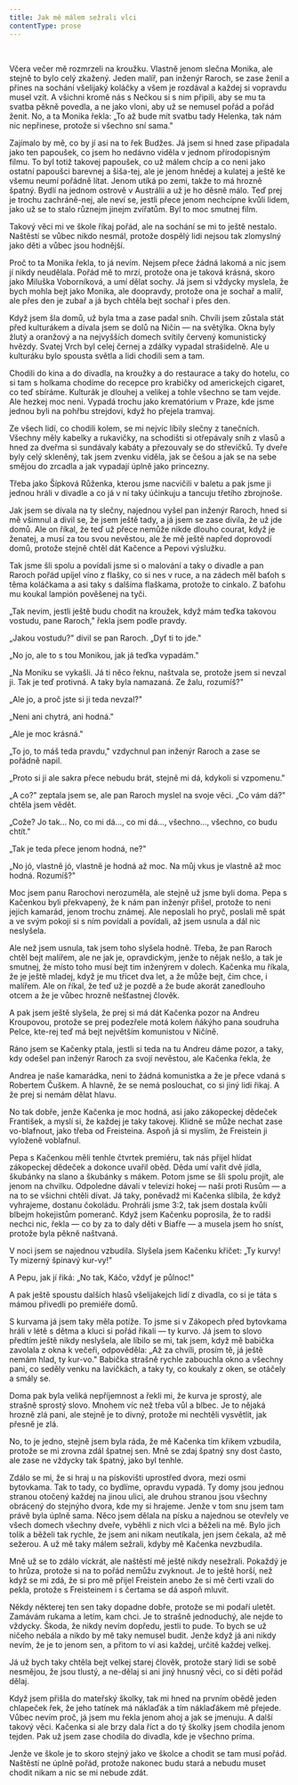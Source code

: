 ```yaml
---
title: Jak mě málem sežrali vlci
contentType: prose
---
```


 

Včera večer mě rozmrzeli na kroužku. Vlastně jenom slečna Monika, ale stejně to bylo celý zkažený. Jeden malíř, pan inženýr Raroch, se zase ženil a přines na sochání všelijaký koláčky a všem je rozdával a každej si vopravdu musel vzít. A všichni kromě nás s Nečkou si s nim připili, aby se mu ta svatba pěkně povedla, a ne jako vloni, aby už se nemusel pořád a pořád ženit. No, a ta Monika řekla: „To až bude mít svatbu tady Helenka, tak nám nic nepřinese, protože si všechno sní sama."

Zajímalo by mě, co by jí asi na to řek Budžes. Já jsem si hned zase připadala jako ten papoušek, co jsem ho nedávno viděla v jednom přírodopisným filmu. To byl totiž takovej papoušek, co už málem chcíp a co neni jako ostatní papoušci barevnej a šiša-tej, ale je jenom hnědej a kulatej a ještě ke všemu neumí pořádně lítat. Jenom utíká po zemi, takže to má hrozně špatný. Bydlí na jednom ostrově v Austrálii a už je ho děsně málo. Teď prej je trochu zachráně-nej, ale neví se, jestli přece jenom nechcípne kvůli lidem, jako už se to stalo různejm jinejm zvířatům. Byl to moc smutnej film.

Takový věci mi ve škole říkaj pořád, ale na sochání se mi to ještě nestalo. Naštěstí se vůbec nikdo nesmál, protože dospělý lidi nejsou tak zlomyslný jako děti a vůbec jsou hodnější.

Proč to ta Monika řekla, to já nevím. Nejsem přece žádná lakomá a nic jsem jí nikdy neudělala. Pořád mě to mrzí, protože ona je taková krásná, skoro jako Miluška Voborníková, a umí dělat sochy. Já jsem si vždycky myslela, že bych mohla bejt jako Monika, ale doopravdy, protože ona je sochař a malíř, ale přes den je zubař a já bych chtěla bejt sochař i přes den.

Když jsem šla domů, už byla tma a zase padal sníh. Chvíli jsem zůstala stát před kulturákem a dívala jsem se dolů na Ničín — na světýlka. Okna byly žlutý a oranžový a na nejvyšších domech svítily červený komunistický hvězdy. Svatej Vrch byl celej černej a zdálky vypadal strašidelně. Ale u kulturáku bylo spousta světla a lidi chodili sem a tam.

Chodili do kina a do divadla, na kroužky a do restaurace a taky do hotelu, co si tam s holkama chodíme do recepce pro krabičky od americkejch cigaret, co teď sbíráme. Kulturák je dlouhej a velikej a tohle všechno se tam vejde. Ale hezkej moc neni. Vypadá trochu jako krematórium v Praze, kde jsme jednou byli na pohřbu strejdovi, když ho přejela tramvaj.

Ze všech lidí, co chodili kolem, se mi nejvíc líbily slečny z tanečních. Všechny měly kabelky a rukavičky, na schodišti si otřepávaly sníh z vlasů a hned za dveřma si sundávaly kabáty a přezouvaly se do střevíčků. Ty dveře byly celý skleněný, tak jsem zvenku viděla, jak se češou a jak se na sebe smějou do zrcadla a jak vypadají úplně jako princezny.

Třeba jako Šípková Růženka, kterou jsme nacvičili v baletu a pak jsme ji jednou hráli v divadle a co já v ní taky účinkuju a tancuju třetího zbrojnoše.

Jak jsem se dívala na ty slečny, najednou vyšel pan inženýr Raroch, hned si mě všimnul a divil se, že jsem ještě tady, a já jsem se zase divila, že už jde domů. Ale on říkal, že teď už přece nemůže nikde dlouho courat, když je ženatej, a musí za tou svou nevěstou, ale že mě ještě napřed doprovodí domů, protože stejně chtěl dát Kačence a Pepovi výslužku.

Tak jsme šli spolu a povídali jsme si o malování a taky o divadle a pan Raroch pořád upíjel víno z flašky, co si nes v ruce, a na zádech měl baťoh s těma koláčkama a asi taky s dalšíma flaškama, protože to cinkalo. Z baťohu mu koukal lampión pověšenej na tyči.

„Tak nevim, jestli ještě budu chodit na kroužek, když mám teďka takovou vostudu, pane Raroch," řekla jsem podle pravdy.

„Jakou vostudu?" divil se pan Raroch. „Dyť ti to jde."

„No jo, ale to s tou Monikou, jak já teďka vypadám."

„Na Moniku se vykašli. Já ti něco řeknu, naštvala se, protože jsem si nevzal ji. Tak je teď protivná. A taky byla namazaná. Ze žalu, rozumíš?"

„Ale jo, a proč jste si ji teda nevzal?"

„Neni ani chytrá, ani hodná."

„Ale je moc krásná."

„To jo, to máš teda pravdu," vzdychnul pan inženýr Raroch a zase se pořádně napil.

„Proto si ji ale sakra přece nebudu brát, stejně mi dá, kdykoli si vzpomenu."

„A co?" zeptala jsem se, ale pan Raroch myslel na svoje věci. „Co vám dá?" chtěla jsem vědět.

„Cože? Jo tak... No, co mi dá..., co mi dá..., všechno..., všechno, co budu chtít."

„Tak je teda přece jenom hodná, ne?"

„No jó, vlastně jó, vlastně je hodná až moc. Na můj vkus je vlastně až moc hodná. Rozumíš?"

Moc jsem panu Rarochovi nerozuměla, ale stejně už jsme byli doma. Pepa s Kačenkou byli překvapený, že k nám pan inženýr přišel, protože to neni jejich kamarád, jenom trochu známej. Ale neposlali ho pryč, poslali mě spát a ve svým pokoji si s ním povídali a povídali, až jsem usnula a dál nic neslyšela.

Ale než jsem usnula, tak jsem toho slyšela hodně. Třeba, že pan Raroch chtěl bejt malířem, ale ne jak je, opravdickým, jenže to nějak nešlo, a tak je smutnej, že místo toho musí bejt tim inženýrem v dolech. Kačenka mu říkala, že je ještě mladej, když je mu třicet dva let, a že může bejt, čim chce, i malířem. Ale on říkal, že teď už je pozdě a že bude akorát zanedlouho otcem a že je vůbec hrozně nešťastnej člověk.

A pak jsem ještě slyšela, že prej si má dát Kačenka pozor na Andreu Kroupovou, protože se prej podezřele motá kolem ňákýho pana soudruha Pelce, kte-rej teď má bejt největším komunistou v Ničíně.

Ráno jsem se Kačenky ptala, jestli si teda na tu Andreu dáme pozor, a taky, kdy odešel pan inženýr Raroch za svojí nevěstou, ale Kačenka řekla, že

Andrea je naše kamarádka, neni to žádná komunistka a že je přece vdaná s Robertem Čuškem. A hlavně, že se nemá poslouchat, co si jiný lidi řikaj. A že prej si nemám dělat hlavu.

No tak dobře, jenže Kačenka je moc hodná, asi jako zákopeckej dědeček František, a myslí si, že každej je taky takovej. Klidně se může nechat zase vo-blafnout, jako třeba od Freisteina. Aspoň já si myslím, že Freistein ji vyloženě voblafnul.

Pepa s Kačenkou měli tenhle čtvrtek premiéru, tak nás přijel hlídat zákopeckej dědeček a dokonce uvařil oběd. Děda umí vařit dvě jídla, škubánky na slano a škubánky s mákem. Potom jsme se šli spolu projít, ale jenom na chvilku. Odpoledne dávali v televizi hokej — naši proti Rusům — a na to se všichni chtěli dívat. Já taky, poněvadž mi Kačenka slíbila, že když vyhrajeme, dostanu čokoládu. Prohráli jsme 3:2, tak jsem dostala kvůli blbejm hokejistům pomeranč. Když jsem Kačenku poprosila, že to radši nechci nic, řekla — co by za to daly děti v Biafře — a musela jsem ho sníst, protože byla pěkně naštvaná.

V noci jsem se najednou vzbudila. Slyšela jsem Kačenku křičet: „Ty kurvy! Ty mizerný špinavý kur-vy!"

A Pepu, jak jí řiká: „No tak, Káčo, vždyť je půlnoc!"

A pak ještě spoustu dalších hlasů všelijakejch lidí z divadla, co si je táta s mámou přivedli po premiéře domů.

S kurvama já jsem taky měla potíže. To jsme si v Zákopech před bytovkama hráli v létě s dětma a kluci si pořád řikali — ty kurvo. Já jsem to slovo předtím ještě nikdy neslyšela, ale líbilo se mi, tak jsem, když mě babička zavolala z okna k večeři, odpověděla: „Až za chvíli, prosím tě, já ještě nemám hlad, ty kur-vo." Babička strašně rychle zabouchla okno a všechny pani, co seděly venku na lavičkách, a taky ty, co koukaly z oken, se otáčely a smály se.

Doma pak byla veliká nepříjemnost a řekli mi, že kurva je sprostý, ale strašně sprostý slovo. Mnohem víc než třeba vůl a blbec. Je to nějaká hrozně zlá pani, ale stejně je to divný, protože mi nechtěli vysvětlit, jak přesně je zlá.

No, to je jedno, stejně jsem byla ráda, že mě Kačenka tím křikem vzbudila, protože se mi zrovna zdál špatnej sen. Mně se zdaj špatný sny dost často, ale zase ne vždycky tak špatný, jako byl tenhle.

Zdálo se mi, že si hraj u na pískovišti uprostřed dvora, mezi osmi bytovkama. Tak to tady, co bydlíme, opravdu vypadá. Ty domy jsou jednou stranou otočený každej na jinou ulici, ale druhou stranou jsou všechny obrácený do stejnýho dvora, kde my si hrajeme. Jenže v tom snu jsem tam právě byla úplně sama. Něco jsem dělala na písku a najednou se otevřely ve všech domech všechny dveře, vyběhli z nich vlci a běželi na mě. Bylo jich tolik a běželi tak rychle, že jsem ani nikam neutíkala, jen jsem čekala, až mě sežerou. A už mě taky málem sežrali, kdyby mě Kačenka nevzbudila.

Mně už se to zdálo víckrát, ale naštěstí mě ještě nikdy nesežrali. Pokaždý je to hrůza, protože si na to pořád nemůžu zvyknout. Je to ještě horší, než když se mi zdá, že si pro mě přijel Freistein anebo že si mě čerti vzali do pekla, protože s Freisteinem i s čertama se dá aspoň mluvit.

Někdy některej ten sen taky dopadne dobře, protože se mi podaří uletět. Zamávám rukama a letím, kam chci. Je to strašně jednoduchý, ale nejde to vždycky. Škoda, že nikdy nevím dopředu, jestli to pude. To bych se už ničeho nebála a nikdo by mě taky nemusel budit. Jenže když já ani nikdy nevím, že je to jenom sen, a přitom to ví asi každej, určitě každej velkej.

Já už bych taky chtěla bejt velkej starej člověk, protože starý lidi se sobě nesmějou, že jsou tlustý, a ne-dělaj si ani jiný hnusný věci, co si děti pořád dělaj.

Když jsem přišla do mateřský školky, tak mi hned na prvním obědě jeden chlapeček řek, že jeho tatínek má náklaďák a tím náklaďákem mě přejede. Vůbec nevím proč, já jsem mu řekla jenom ahoj a jak se jmenuju. A další takový věci. Kačenka si ale brzy dala říct a do tý školky jsem chodila jenom tejden. Pak už jsem zase chodila do divadla, kde je všechno príma.

Jenže ve škole je to skoro stejný jako ve školce a chodit se tam musí pořád. Naštěstí ne úplně pořád, protože nakonec budu stará a nebudu muset chodit nikam a nic se mi nebude zdát.
